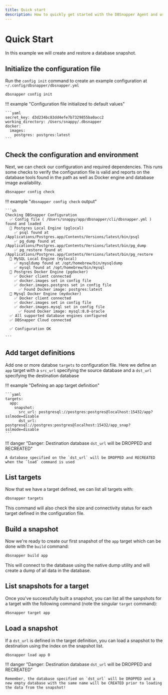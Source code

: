 ```yaml
---
title: Quick start
description: How to quickly get started with the DBSnapper Agent and use it to build and load a database snapshot.
---
```


# Quick Start

In this example we will create and restore a database snapshot.

## Initialize the configuration file

Run the `config init` command to create an example configuration at `~/.config/dbsnapper/dbsnapper.yml`

```sh
dbsnapper config init
```

<!-- prettier-ignore-start -->
!!! example "Configuration file initialized to default values"

    ```yaml
    secret_key: d3d234bc83dd4efe7b7329855ba0acc2
    working_directory: /Users/snappy/.dbsnapper
    docker:
      images:
        postgres: postgres:latest
    ```
<!-- prettier-ignore-end -->

## Check the configuration and environment

Next, we can check our configuration and required dependencies. This runs some checks to verify the configuration file is valid and reports on the database tools found in the path as well as Docker engine and database image availability.

```sh
dbsnapper config check
```

<!-- prettier-ignore-start -->
!!! example "`dbsnapper config check` output"

    ```sh
    Checking DBSnapper Configuration
      ✅ Config file ( /Users/snappy/app/dbsnapper/cli/dbsnapper.yml ) found and loaded
      🔵 Postgres Local Engine (pglocal)
        ✅ psql found at /Applications/Postgres.app/Contents/Versions/latest/bin/psql
        ✅ pg_dump found at /Applications/Postgres.app/Contents/Versions/latest/bin/pg_dump
        ✅ pg_restore found at /Applications/Postgres.app/Contents/Versions/latest/bin/pg_restore
      🔵 MySQL Local Engine (mylocal)
        ✅ mysqldump found at /opt/homebrew/bin/mysqldump
        ✅ mysql found at /opt/homebrew/bin/mysql
      🔵 Postgres Docker Engine (pgdocker)
        ✅ Docker client connected
        ✅ docker.images set in config file
        ✅ docker.images.postgres set in config file
          ✅ Found Docker image: postgres:latest
      🔵 Mysql Docker Engine (mydocker)
        ✅ Docker client connected
        ✅ docker.images set in config file
        ✅ docker.images.mysql set in config file
          ✅ Found Docker image: mysql:8.0-oracle
      ✅ All supported database engines configured
      ✅ DBSnapper Cloud connected

      ✅ Configuration OK

    ```
<!-- prettier-ignore-end -->

## Add target definitions

Add one or more databse `targets` to configuration file. Here we define an `app` target with a `src_url` specifying the source database and a `dst_url` specifying the destination database

<!-- prettier-ignore-start -->
!!! example "Defining an app target definition"

    ```yaml
    targets:
      app:
        snapshot:
          src_url: postgresql://postgres:postgres@localhost:15432/app?sslmode=disable
          dst_url: postgresql://postgres:postgres@localhost:15432/app_snap?sslmode=disable
    ```
<!-- prettier-ignore-end -->

<!-- prettier-ignore-start -->
!!! danger "Danger: Destination database `dst_url` will be DROPPED and RECREATED"

    A database specified on the `dst_url` will be DROPPED and RECREATED when the `load` command is used
<!-- prettier-ignore-end -->

## List targets

Now that we have a target defined, we can list all targets with:

```sh
dbsnapper targets
```

This command will also check the size and connectivity status for each target defined in the configuration file.

## Build a snapshot

Now we're ready to create our first snapshot of the `app` target which can be done with the `build` command:

```sh
dbsnapper build app
```

This will connect to the database using the native dump utility and will create a dump of all data in the database.

## List snapshots for a target

Once you've successfully built a snapshot, you can list all the sanpshots for a target with the following command (note the singular `target` command):

```sh
dbsnapper target app
```

## Load a snapshot

If a `dst_url` is defined in the target definition, you can load a snapshot to the destination using the index on the snapshot list.

```sh
dbsnapper load app 0
```

<!-- prettier-ignore-start -->
!!! danger "Danger: Destination database `dst_url` will be DROPPED and RECREATED"

    Remember, the database specified on `dst_url` will be DROPPED and a new empty database with the same name will be CREATED prior to loading the data from the snapshot!
<!-- prettier-ignore-end -->
